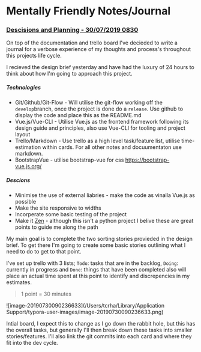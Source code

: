 # Mentally Friendly Notes/Journal

### <ins>Descisions and Planning - 30/07/2019 0830</ins>

On top of the documentation and trello board I've decieded to write a journal for a verbose experience of my thoughts and process's throughout this projects life cycle. 

I recieved the design brief yesterday and have had the luxury of 24 hours to think about how I'm going to approach this project. 

##### Technologies

* Git/Github/Git-Flow - Will utilise the git-flow working off the `develop`branch, once the project is done do a `release`. Use github to display the code and place this as the README.md
* Vue.js/Vue-CLI - Utilise Vue.js as the frontend framework following its design guide and principles, also use Vue-CLI for tooling and project layout
* Trello/Markdown - Use trello as a high level task/feature list, utilise time-estimation within cards. For all other notes and docuumentaton use markdown.
* BootstrapVue - utilise bootstrap-vue for css https://bootstrap-vue.js.org/

##### Descions

* Minimise the use of external liabries - make the code as vinalla Vue.js as possible
* Make the site responsive to widths
* Incorperate some basic testing of the project
* Make it [Zen](https://nicoledominguez.com/assets/public/zen-py.png) - although this isn't a python project I belive these are great points to guide me along the path

My main goal is to complete the two sorting stories provieded in the design brief. To get there I'm going to create some basic stories outlining what I need to do to get to that point. 

I've set up trello with 3 lists; `Todo`: tasks that are in the backlog, `Doing`: currently in progress and `Done`: things that have been completed also will place an actual time spent at this point to identify and discrepencies in my estimates.

> 1 point = 30 minutes

![image-20190730090236633](/Users/tcrha/Library/Application Support/typora-user-images/image-20190730090236633.png)

Intial board, I expect this to change as I go down the rabbit hole, but this has the overall tasks, but generally I'll then break down these tasks into smaller stories/features. I'll also link the git commits into each card and where they fit into the dev cycle.





